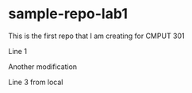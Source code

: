 # sample-repo-lab1
This is the first repo that I am creating for CMPUT 301

Line 1

Another modification

Line 3 from local

